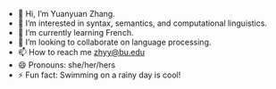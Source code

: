 - 👋 Hi, I’m Yuanyuan Zhang.
- 👀 I’m interested in syntax, semantics, and computational linguistics. 
- 🌱 I’m currently learning French.
- 💞️ I’m looking to collaborate on language processing.
- 📫 How to reach me zhyy@bu.edu
- 😄 Pronouns: she/her/hers
- ⚡ Fun fact: Swimming on a rainy day is cool!

<!---
zhyyhola/zhyyhola is a ✨ special ✨ repository because its `README.md` (this file) appears on your GitHub profile.
You can click the Preview link to take a look at your changes.
--->
